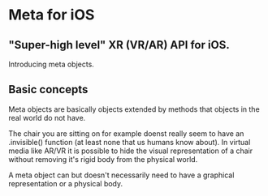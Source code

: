 #  Meta for iOS

## "Super-high level" XR (VR/AR) API for iOS.

Introducing meta objects.

## Basic concepts

Meta objects are basically objects extended by methods that objects in the real world do not have. 

The chair you are sitting on for example doenst really seem to have an .invisible() function (at least none that us humans know about). In virtual media like AR/VR it is possible to hide the visual representation of a chair without removing it's rigid body from the physical world.

A meta object can but doesn't necessarily need to have a graphical representation or a physical body.



